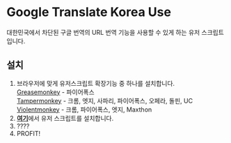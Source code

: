 # Google Translate Korea Use
대한민국에서 차단된 구글 번역의 URL 번역 기능을 사용할 수 있게 하는 유저 스크립트입니다.

## 설치
1. 브라우저에 맞게 유저스크립트 확장기능 중 하나를 설치합니다.  
[Greasemonkey](https://www.greasespot.net/) - 파이어폭스  
[Tampermonkey](https://tampermonkey.net/) - 크롬, 엣지, 사파리, 파이어폭스, 오페라, 돌핀, UC  
[Violentmonkey](https://violentmonkey.github.io/) - 크롬, 파이어폭스, 엣지, Maxthon
2. [**여기**](https://raw.githubusercontent.com/joyfuI/google-translate-korea-use/master/google-translate-korea-use.user.js)에서 유저 스크립트를 설치합니다.
3. ????
4. PROFIT!
